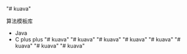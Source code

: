 "# kuava" 

算法模板库
- Java
- C plus plus
"# kuava" 
"# kuava" 
"# kuava" 
"# kuava" 
"# kuava" 
"# kuava" 
"# kuava" 
"# kuava" 
